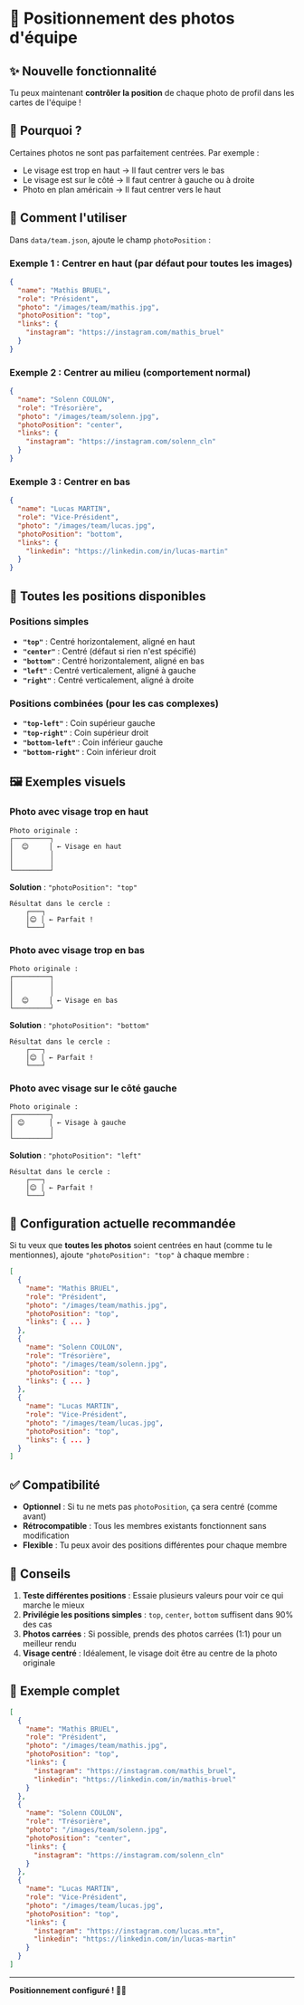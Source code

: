 # 📸 Positionnement des photos d'équipe

## ✨ Nouvelle fonctionnalité

Tu peux maintenant **contrôler la position** de chaque photo de profil dans les cartes de l'équipe !

## 🎯 Pourquoi ?

Certaines photos ne sont pas parfaitement centrées. Par exemple :
- Le visage est trop en haut → Il faut centrer vers le bas
- Le visage est sur le côté → Il faut centrer à gauche ou à droite
- Photo en plan américain → Il faut centrer vers le haut

## 📝 Comment l'utiliser

Dans `data/team.json`, ajoute le champ `photoPosition` :

### Exemple 1 : Centrer en haut (par défaut pour toutes les images)
```json
{
  "name": "Mathis BRUEL",
  "role": "Président",
  "photo": "/images/team/mathis.jpg",
  "photoPosition": "top",
  "links": {
    "instagram": "https://instagram.com/mathis_bruel"
  }
}
```

### Exemple 2 : Centrer au milieu (comportement normal)
```json
{
  "name": "Solenn COULON",
  "role": "Trésorière",
  "photo": "/images/team/solenn.jpg",
  "photoPosition": "center",
  "links": {
    "instagram": "https://instagram.com/solenn_cln"
  }
}
```

### Exemple 3 : Centrer en bas
```json
{
  "name": "Lucas MARTIN",
  "role": "Vice-Président",
  "photo": "/images/team/lucas.jpg",
  "photoPosition": "bottom",
  "links": {
    "linkedin": "https://linkedin.com/in/lucas-martin"
  }
}
```

## 🎨 Toutes les positions disponibles

### Positions simples
- **`"top"`** : Centré horizontalement, aligné en haut
- **`"center"`** : Centré (défaut si rien n'est spécifié)
- **`"bottom"`** : Centré horizontalement, aligné en bas
- **`"left"`** : Centré verticalement, aligné à gauche
- **`"right"`** : Centré verticalement, aligné à droite

### Positions combinées (pour les cas complexes)
- **`"top-left"`** : Coin supérieur gauche
- **`"top-right"`** : Coin supérieur droit
- **`"bottom-left"`** : Coin inférieur gauche
- **`"bottom-right"`** : Coin inférieur droit

## 🖼️ Exemples visuels

### Photo avec visage trop en haut
```
Photo originale : 
┌─────────┐
│  😊     │ ← Visage en haut
│         │
│         │
└─────────┘
```

**Solution** : `"photoPosition": "top"`
```
Résultat dans le cercle :
    ┌───┐
    │😊 │ ← Parfait !
    └───┘
```

### Photo avec visage trop en bas
```
Photo originale : 
┌─────────┐
│         │
│         │
│  😊     │ ← Visage en bas
└─────────┘
```

**Solution** : `"photoPosition": "bottom"`
```
Résultat dans le cercle :
    ┌───┐
    │😊 │ ← Parfait !
    └───┘
```

### Photo avec visage sur le côté gauche
```
Photo originale : 
┌─────────┐
│ 😊      │ ← Visage à gauche
│         │
└─────────┘
```

**Solution** : `"photoPosition": "left"`
```
Résultat dans le cercle :
    ┌───┐
    │😊 │ ← Parfait !
    └───┘
```

## 🔧 Configuration actuelle recommandée

Si tu veux que **toutes les photos** soient centrées en haut (comme tu le mentionnes), ajoute `"photoPosition": "top"` à chaque membre :

```json
[
  {
    "name": "Mathis BRUEL",
    "role": "Président",
    "photo": "/images/team/mathis.jpg",
    "photoPosition": "top",
    "links": { ... }
  },
  {
    "name": "Solenn COULON",
    "role": "Trésorière",
    "photo": "/images/team/solenn.jpg",
    "photoPosition": "top",
    "links": { ... }
  },
  {
    "name": "Lucas MARTIN",
    "role": "Vice-Président",
    "photo": "/images/team/lucas.jpg",
    "photoPosition": "top",
    "links": { ... }
  }
]
```

## ✅ Compatibilité

- **Optionnel** : Si tu ne mets pas `photoPosition`, ça sera centré (comme avant)
- **Rétrocompatible** : Tous les membres existants fonctionnent sans modification
- **Flexible** : Tu peux avoir des positions différentes pour chaque membre

## 🎯 Conseils

1. **Teste différentes positions** : Essaie plusieurs valeurs pour voir ce qui marche le mieux
2. **Privilégie les positions simples** : `top`, `center`, `bottom` suffisent dans 90% des cas
3. **Photos carrées** : Si possible, prends des photos carrées (1:1) pour un meilleur rendu
4. **Visage centré** : Idéalement, le visage doit être au centre de la photo originale

## 🚀 Exemple complet

```json
[
  {
    "name": "Mathis BRUEL",
    "role": "Président",
    "photo": "/images/team/mathis.jpg",
    "photoPosition": "top",
    "links": {
      "instagram": "https://instagram.com/mathis_bruel",
      "linkedin": "https://linkedin.com/in/mathis-bruel"
    }
  },
  {
    "name": "Solenn COULON",
    "role": "Trésorière",
    "photo": "/images/team/solenn.jpg",
    "photoPosition": "center",
    "links": {
      "instagram": "https://instagram.com/solenn_cln"
    }
  },
  {
    "name": "Lucas MARTIN",
    "role": "Vice-Président",
    "photo": "/images/team/lucas.jpg",
    "photoPosition": "top",
    "links": {
      "instagram": "https://instagram.com/lucas.mtn",
      "linkedin": "https://linkedin.com/in/lucas-martin"
    }
  }
]
```

---

**Positionnement configuré ! 📸✨**

